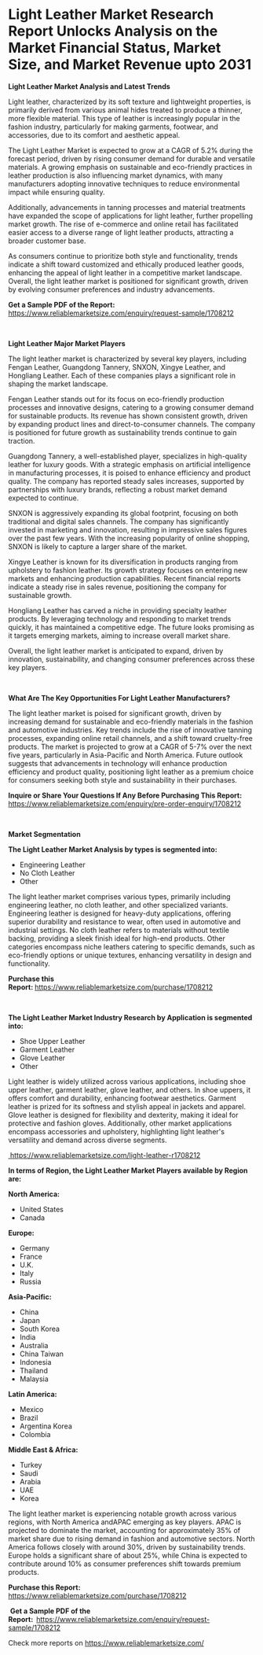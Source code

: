 <p><h1>Light Leather Market Research Report Unlocks Analysis on the Market Financial Status, Market Size, and Market Revenue upto 2031</h1></p><p><strong>Light Leather Market Analysis and Latest Trends</strong></p>
<p><p>Light leather, characterized by its soft texture and lightweight properties, is primarily derived from various animal hides treated to produce a thinner, more flexible material. This type of leather is increasingly popular in the fashion industry, particularly for making garments, footwear, and accessories, due to its comfort and aesthetic appeal.</p><p>The Light Leather Market is expected to grow at a CAGR of 5.2% during the forecast period, driven by rising consumer demand for durable and versatile materials. A growing emphasis on sustainable and eco-friendly practices in leather production is also influencing market dynamics, with many manufacturers adopting innovative techniques to reduce environmental impact while ensuring quality.</p><p>Additionally, advancements in tanning processes and material treatments have expanded the scope of applications for light leather, further propelling market growth. The rise of e-commerce and online retail has facilitated easier access to a diverse range of light leather products, attracting a broader customer base.</p><p>As consumers continue to prioritize both style and functionality, trends indicate a shift toward customized and ethically produced leather goods, enhancing the appeal of light leather in a competitive market landscape. Overall, the light leather market is positioned for significant growth, driven by evolving consumer preferences and industry advancements.</p></p>
<p><strong>Get a Sample PDF of the Report:&nbsp;</strong> <a href="https://www.reliablemarketsize.com/enquiry/request-sample/1708212?utm_campaign=1103&utm_medium=2&utm_source=Github&utm_content=ia&utm_term=07112024&utm_id=light-leather">https://www.reliablemarketsize.com/enquiry/request-sample/1708212</a></p>
<p>&nbsp;</p>
<p><strong>Light Leather Major Market Players</strong></p>
<p><p>The light leather market is characterized by several key players, including Fengan Leather, Guangdong Tannery, SNXON, Xingye Leather, and Hongliang Leather. Each of these companies plays a significant role in shaping the market landscape.</p><p>Fengan Leather stands out for its focus on eco-friendly production processes and innovative designs, catering to a growing consumer demand for sustainable products. Its revenue has shown consistent growth, driven by expanding product lines and direct-to-consumer channels. The company is positioned for future growth as sustainability trends continue to gain traction.</p><p>Guangdong Tannery, a well-established player, specializes in high-quality leather for luxury goods. With a strategic emphasis on artificial intelligence in manufacturing processes, it is poised to enhance efficiency and product quality. The company has reported steady sales increases, supported by partnerships with luxury brands, reflecting a robust market demand expected to continue.</p><p>SNXON is aggressively expanding its global footprint, focusing on both traditional and digital sales channels. The company has significantly invested in marketing and innovation, resulting in impressive sales figures over the past few years. With the increasing popularity of online shopping, SNXON is likely to capture a larger share of the market.</p><p>Xingye Leather is known for its diversification in products ranging from upholstery to fashion leather. Its growth strategy focuses on entering new markets and enhancing production capabilities. Recent financial reports indicate a steady rise in sales revenue, positioning the company for sustainable growth.</p><p>Hongliang Leather has carved a niche in providing specialty leather products. By leveraging technology and responding to market trends quickly, it has maintained a competitive edge. The future looks promising as it targets emerging markets, aiming to increase overall market share.</p><p>Overall, the light leather market is anticipated to expand, driven by innovation, sustainability, and changing consumer preferences across these key players.</p></p>
<p>&nbsp;</p>
<p><strong>What Are The Key Opportunities For Light Leather Manufacturers?</strong></p>
<p><p>The light leather market is poised for significant growth, driven by increasing demand for sustainable and eco-friendly materials in the fashion and automotive industries. Key trends include the rise of innovative tanning processes, expanding online retail channels, and a shift toward cruelty-free products. The market is projected to grow at a CAGR of 5-7% over the next five years, particularly in Asia-Pacific and North America. Future outlook suggests that advancements in technology will enhance production efficiency and product quality, positioning light leather as a premium choice for consumers seeking both style and sustainability in their purchases.</p></p>
<p><strong>Inquire or Share Your Questions If Any Before Purchasing This Report:</strong> <a href="https://www.reliablemarketsize.com/enquiry/pre-order-enquiry/1708212?utm_campaign=1103&utm_medium=2&utm_source=Github&utm_content=ia&utm_term=07112024&utm_id=light-leather">https://www.reliablemarketsize.com/enquiry/pre-order-enquiry/1708212</a></p>
<p>&nbsp;</p>
<p><strong>Market Segmentation</strong></p>
<p><strong>The Light Leather Market Analysis by types is segmented into:</strong></p>
<p><ul><li>Engineering Leather</li><li>No Cloth Leather</li><li>Other</li></ul></p>
<p><p>The light leather market comprises various types, primarily including engineering leather, no cloth leather, and other specialized variants. Engineering leather is designed for heavy-duty applications, offering superior durability and resistance to wear, often used in automotive and industrial settings. No cloth leather refers to materials without textile backing, providing a sleek finish ideal for high-end products. Other categories encompass niche leathers catering to specific demands, such as eco-friendly options or unique textures, enhancing versatility in design and functionality.</p></p>
<p><strong>Purchase this Report:&nbsp;</strong><a href="https://www.reliablemarketsize.com/purchase/1708212?utm_campaign=1103&utm_medium=2&utm_source=Github&utm_content=ia&utm_term=07112024&utm_id=light-leather">https://www.reliablemarketsize.com/purchase/1708212</a></p>
<p>&nbsp;</p>
<p><strong>The Light Leather Market Industry Research by Application is segmented into:</strong></p>
<p><ul><li>Shoe Upper Leather</li><li>Garment Leather</li><li>Glove Leather</li><li>Other</li></ul></p>
<p><p>Light leather is widely utilized across various applications, including shoe upper leather, garment leather, glove leather, and others. In shoe uppers, it offers comfort and durability, enhancing footwear aesthetics. Garment leather is prized for its softness and stylish appeal in jackets and apparel. Glove leather is designed for flexibility and dexterity, making it ideal for protective and fashion gloves. Additionally, other market applications encompass accessories and upholstery, highlighting light leather's versatility and demand across diverse segments.</p></p>
<p><a href="https://www.reliablemarketsize.com/light-leather-r1708212?utm_campaign=1103&utm_medium=2&utm_source=Github&utm_content=ia&utm_term=07112024&utm_id=light-leather">&nbsp;https://www.reliablemarketsize.com/light-leather-r1708212</a></p>
<p><strong>In terms of Region, the Light Leather Market Players available by Region are:</strong></p>
<p>
    <p> <strong> North America: </strong>
        <ul>
            <li>United States</li>
            <li>Canada</li>
        </ul>
        </p> 
    <p> <strong> Europe: </strong>
        <ul>
            <li>Germany</li>
            <li>France</li>
            <li>U.K.</li>
            <li>Italy</li>
            <li>Russia</li>
        </ul>
        </p> 
    <p> <strong> Asia-Pacific: </strong>
        <ul>
            <li>China</li>
            <li>Japan</li>
            <li>South Korea</li>
            <li>India</li>
            <li>Australia</li>
            <li>China Taiwan</li>
            <li>Indonesia</li>
            <li>Thailand</li>
            <li>Malaysia</li>
        </ul>
        </p> 
    <p> <strong> Latin America: </strong>
        <ul>
            <li>Mexico</li>
            <li>Brazil</li>
            <li>Argentina Korea</li>
            <li>Colombia</li>
        </ul>
        </p> 
    <p> <strong> Middle East & Africa: </strong>
        <ul>
            <li>Turkey</li>
            <li>Saudi</li>
            <li>Arabia</li>
            <li>UAE</li>
            <li>Korea</li>
        </ul>
    </p>
    </p>
<p><p>The light leather market is experiencing notable growth across various regions, with North America andAPAC emerging as key players. APAC is projected to dominate the market, accounting for approximately 35% of market share due to rising demand in fashion and automotive sectors. North America follows closely with around 30%, driven by sustainability trends. Europe holds a significant share of about 25%, while China is expected to contribute around 10% as consumer preferences shift towards premium products.</p></p>
<p><strong>Purchase this Report: </strong><a href="https://www.reliablemarketsize.com/purchase/1708212?utm_campaign=1103&utm_medium=2&utm_source=Github&utm_content=ia&utm_term=07112024&utm_id=light-leather">https://www.reliablemarketsize.com/purchase/1708212</a></p>
<p>&nbsp;<strong>Get a Sample PDF of the Report:&nbsp;&nbsp;</strong><a href="https://www.reliablemarketsize.com/enquiry/request-sample/1708212?utm_campaign=1103&utm_medium=2&utm_source=Github&utm_content=ia&utm_term=07112024&utm_id=light-leather">https://www.reliablemarketsize.com/enquiry/request-sample/1708212</a></p>
<p><strong></strong></p>
<p>Check more reports on <a href="https://www.reliablemarketsize.com/?utm_campaign=1103&utm_medium=2&utm_source=Github&utm_content=ia&utm_term=07112024&utm_id=light-leather">https://www.reliablemarketsize.com/</a></p>